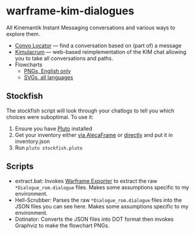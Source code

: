 # warframe-kim-dialogues

All Kinemantik Instant Messaging conversations and various ways to explore them.

- [Convo Locator](https://browse.wf/kim-convo-locator) — find a conversation based on (part of) a message
- [Kimulacrum](https://browse.wf/kimulacrum) — web-based reimplementation of the KIM chat allowing you to take all conversations and paths.
- Flowcharts
  - [PNGs, English only](flowcharts)
  - [SVGs, all languages](flowcharts_svg)

## Stockfish

The stockfish script will look through your chatlogs to tell you which choices were suboptimal. To use it:

1. Ensure you have [Pluto](https://pluto-lang.org/docs/Getting%20Started) installed
2. Get your inventory either [via AlecaFrame](https://sainan.github.io/alecaframe-inventory-parser/) or [directly](https://github.com/Sainan/warframe-api-helper) and put it in inventory.json
3. Run `pluto stockfish.pluto`

## Scripts

- extract.bat: Invokes [Warframe Exporter](https://github.com/Puxtril/Warframe-Exporter) to extract the raw `*Dialogue_rom.dialogue` files. Makes some assumptions specific to my environment.
- Hell-Scrubber: Parses the raw `*Dialogue_rom.dialogue` files into the JSON files you can see here. Makes some assumptions specific to my environment.
- Dotinator: Converts the JSON files into DOT format then invokes Graphviz to make the flowchart PNGs.
